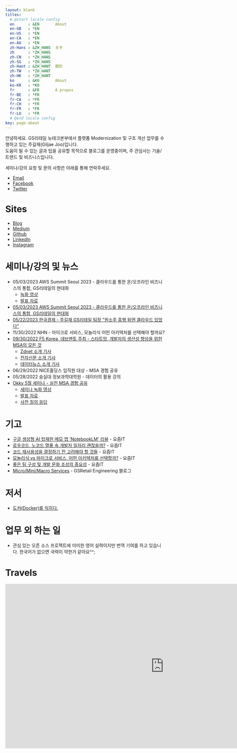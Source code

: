 ```yaml
---
layout: blank
titles:
  # @start locale config
  en      : &EN       About
  en-GB   : *EN
  en-US   : *EN
  en-CA   : *EN
  en-AU   : *EN
  zh-Hans : &ZH_HANS  关于
  zh      : *ZH_HANS
  zh-CN   : *ZH_HANS
  zh-SG   : *ZH_HANS
  zh-Hant : &ZH_HANT  關於
  zh-TW   : *ZH_HANT
  zh-HK   : *ZH_HANT
  ko      : &KO       About
  ko-KR   : *KO
  fr      : &FR       À propos
  fr-BE   : *FR
  fr-CA   : *FR
  fr-CH   : *FR
  fr-FR   : *FR
  fr-LU   : *FR
  # @end locale config
key: page-about
---
```

안녕하세요. GS리테일 뉴테크본부에서 플랫폼 Modernization 및 구조 개선 업무를 수행하고 있는 주길재(Giljae Joo)입니다. <br/>
도움이 될 수 있는 글과 팁을 공유할 목적으로 블로그를 운영중이며, 주 관심사는 기술/트렌드 및 비즈니스입니다. <br/>

세미나/강의 요청 및 문의 사항은 아래를 통해 연락주세요.

* [Email](mailto:giljae@gmail.com)
* [Facebook](https://facebook.com/giljae)
* [Twitter](https://twitter.com/giljae)

# Sites
* [Blog](https://giljae.com)
* [Medium](https://giljae.medium.com)
* [Github](https://github.com/giljae)
* [LinkedIn](https://www.linkedin.com/in/giljae)
* [Instagram](https://instagram.com/giljae)

# 세미나/강의 및 뉴스
* 05/03/2023 AWS Summit Seoul 2023 - 클라우드를 통한 온/오프라인 비즈니스의 통합, GS리테일의 현대화
  * [녹화 영상](https://kr-resources.awscloud.com/aws-summit-seoul-2023-day-1-track-5?fbclid=IwAR0jnA_8E0Puq089_tB5H3w93wiasWNOIAkEoBiHDgYWN1656QIVCmGxXE4_aem_th_AcVNqVYInsHHHpqzvnpGTakmfaCTe3Bjc6g1b3nOFTdMfvyRfmfzqJLg9ngvgxdCbcA)
  * [발표 자료](https://kr-resources.awscloud.com/aws-summit-seoul-2023-day-1-track-5/on-demand-d1t5s1?fbclid=IwAR0jnA_8E0Puq089_tB5H3w93wiasWNOIAkEoBiHDgYWN1656QIVCmGxXE4_aem_th_AcVNqVYInsHHHpqzvnpGTakmfaCTe3Bjc6g1b3nOFTdMfvyRfmfzqJLg9ngvgxdCbcA%3Fembedded&hideHeader=1&hideBanner=0&hideFooter=1&hidePriNav=1&hideSecNav=1&linkBreakOut=0&ufwViewer=1)
* [05/03/2023 AWS Summit Seoul 2023 - 클라우드를 통한 온/오프라인 비즈니스의 통합, GS리테일의 현대화](https://kr-resources.awscloud.com/aws-summit-seoul-2023-day-1-track-5?fbclid=IwAR0jnA_8E0Puq089_tB5H3w93wiasWNOIAkEoBiHDgYWN1656QIVCmGxXE4_aem_th_AcVNqVYInsHHHpqzvnpGTakmfaCTe3Bjc6g1b3nOFTdMfvyRfmfzqJLg9ngvgxdCbcA)
* [05/22/2023 한국경제 - 주길재 GS리테일 팀장 "원소주 흥행 뒤엔 클라우드 있었다"](https://www.hankyung.com/it/article/2023052205051)
* 11/30/2022 NHN - 마이크로 서비스, 모놀리식 어떤 아키텍처를 선택해야 할까요?
* [09/30/2022 F5 Korea, 데브멘토 주최 - 스타트업, 개발자의 생산성 향상을 위한 MSA의 모든 것](http://www.itonair.tv/class/developermeetup/?wcs_timestamp=1664546400)
  * [Zdnet 소개 기사](https://zdnet.co.kr/view/?no=20220923114519)
  * [전자신문 소개 기사](https://www.etnews.com/20220923000093)
  * [데이터뉴스 소개 기사](https://www.datanews.co.kr/news/article.html?no=123760)
* 06/29/2022 NICE홀딩스 임직원 대상 - MSA 경험 공유
* 05/28/2022 숭실대 정보과학대학원 - 데이터의 활용 강의
* [Okky 5월 세미나 - 실전 MSA 경험 공유](https://okky.kr/article/1229709)
  * [세미나 녹화 영상](https://www.youtube.com/watch?v=itF0zhFJSFM)
  * [발표 자료](https://drive.google.com/file/d/1ENknLTqg7199Xu0EIVPCsq_1dSGGlpfN/view?usp=sharing)
  * [사전 질의 응답](https://drive.google.com/file/d/1WkyI8yHVNkICpIq0MC5sFPgAvdM387VS/view?usp=sharing)

# 기고
* [구글 생성형 AI 탑재한 메모 앱 'NotebookLM' 리뷰](https://yozm.wishket.com/magazine/detail/2370/) - 요즘IT
* [로우코드, 노코드 열풍 속 개발자 일자리 괜찮을까?](https://yozm.wishket.com/magazine/detail/2030/) - 요즘IT
* [코드 재사용성을 결정하기 전 고려해야 할 것들](https://yozm.wishket.com/magazine/detail/1930/) - 요즘IT
* [모놀리식 vs 마이크로 서비스, 어떤 아키텍처를 선택할까?](https://yozm.wishket.com/magazine/detail/1813/) - 요즘IT
* [좋은 팀 구성 및 개발 문화 조성의 중요성](https://yozm.wishket.com/magazine/detail/1738/) - 요즘IT
* [Micro/Mini/Macro Services](https://gsretail.tistory.com/1) - GSRetail Engineering 블로그

# 저서
* [도커(Docker)를 익히다.](/books/learn-docker)

# 업무 외 하는 일
* 관심 있는 오픈 소스 프로젝트에 미미한 영어 실력이지만 번역 기여를 하고 있습니다. 한국어가 없으면 국력이 약한거 같아요^^;

# Travels
<iframe id="travels" class="center" src="https://www.google.com/maps/d/embed?mid=1T6WlE-nzPg7dQbnXANVCBzNOUgHRLzcl&z=2&ll=35,12&maptype=roadmap" frameborder="0" style="border:0" width="1000" height="520"></iframe>

